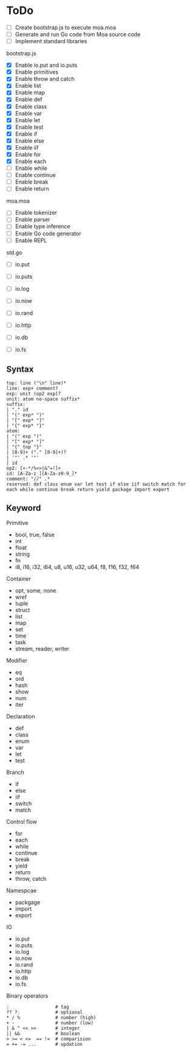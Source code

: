 # ToDo
- [ ] Create bootstrap.js to execute moa.moa
- [ ] Generate and run Go code from Moa source code
- [ ] Implement standard libraries

bootstrap.js
- [x] Enable io.put and io.puts
- [x] Enable primitives
- [x] Enable throw and catch
- [x] Enable list
- [x] Enable map
- [x] Enable def
- [x] Enable class
- [x] Enable var
- [x] Enable let
- [x] Enable test
- [x] Enable if
- [x] Enable else
- [x] Enable iif
- [x] Enable for
- [x] Enable each
- [ ] Enable while
- [ ] Enable continue
- [ ] Enable break
- [ ] Enable return

moa.moa
- [ ] Enable tokenizer
- [ ] Enable parser
- [ ] Enable type inference
- [ ] Enable Go code generator
- [ ] Enable REPL

std.go
- [ ] io.put
- [ ] io.puts
- [ ] io.log
- [ ] io.now
- [ ] io.rand
- [ ] io.http
- [ ] io.db
- [ ] io.fs



## Syntax
```
top: line ("\n" line)*
line: exp+ comment?
exp: unit (op2 exp)?
unit: atom no-space suffix*
suffix:
| "." id
| "(" exp* ")"
| "[" exp* "]"
| "{" exp* "}"
atom:
| "(" exp ")"
| "[" exp* "]"
| "{" top "}"
| [0-9]+ ("." [0-9]+)?
| '"' .* '"'
| id
op2: [+-*/%<>|&^=!]+
id: [A-Za-z_][A-Za-z0-9_]*
comment: "//" .*
reserved: def class enum var let test if else iif switch match for each while continue break return yield package import export
```

## Keyword
Primitive
- bool, true, false
- int
- float
- string
- fn
- i8, i16, i32, i64, u8, u16, u32, u64, f8, f16, f32, f64

Container
- opt, some, none
- wref
- tuple
- struct
- list
- map
- set
- time
- task
- stream, reader, writer

Modifier
- eq
- ord
- hash
- show
- num
- iter

Declaration
- def
- class
- enum
- var
- let
- test

Branch
- if
- else
- iif
- switch
- match

Control flow
- for
- each
- while
- continue
- break
- yield
- return
- throw, catch

Namespcae
- packgage
- import
- export

IO
- io.put
- io.puts
- io.log
- io.now
- io.rand
- io.http
- io.db
- io.fs

Binary operators
```
:                 # tag
?? ?.             # optional
* / %             # number (high)
+ -               # number (low)
| & ^ << >>       # integer
|| &&             # boolean
> >= < <=  == !=  # comparision
= += -= ...       # updation
```
